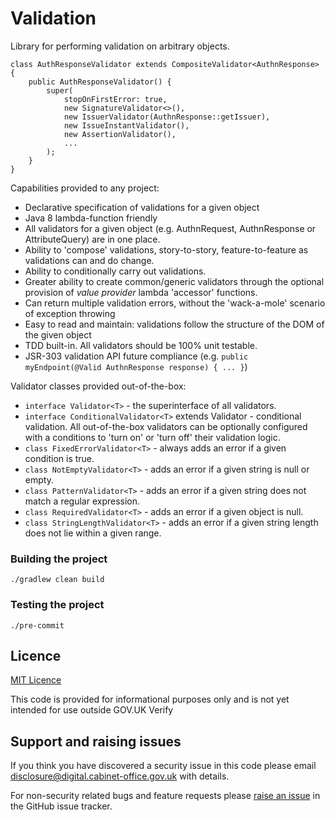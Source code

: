 
# Validation

Library for performing validation on arbitrary objects.  

```
class AuthResponseValidator extends CompositeValidator<AuthnResponse> {
    public AuthResponseValidator() {
        super(
            stopOnFirstError: true,
            new SignatureValidator<>(),
            new IssuerValidator(AuthnResponse::getIssuer),
            new IssueInstantValidator(),
            new AssertionValidator(),
            ...
        );
    }
}
```

Capabilities provided to any project:

* Declarative specification of validations for a given object
* Java 8 lambda-function friendly
* All validators for a given object (e.g. AuthnRequest, AuthnResponse or AttributeQuery) are in one place.
* Ability to 'compose' validations, story-to-story, feature-to-feature as validations can and do change.
* Ability to conditionally carry out validations.
* Greater ability to create common/generic validators through the optional provision of _value provider_ lambda 'accessor' functions.
* Can return multiple validation errors, without the 'wack-a-mole' scenario of exception throwing
* Easy to read and maintain: validations follow the structure of the DOM of the given object
* TDD built-in.  All validators should be 100% unit testable.
* JSR-303 validation API future compliance (e.g. `public myEndpoint(@Valid AuthnResponse response) { ... }`)

Validator classes provided out-of-the-box:

* `interface Validator<T>` - the superinterface of all validators.
* `interface ConditionalValidator<T>` extends Validator<T> - conditional validation.  All out-of-the-box validators can be optionally configured with a conditions to 'turn on' or 'turn off' their validation logic.
* `class FixedErrorValidator<T>` - always adds an error if a given condition is true.
* `class NotEmptyValidator<T>` - adds an error if a given string is null or empty.
* `class PatternValidator<T>` - adds an error if a given string does not match a regular expression.
* `class RequiredValidator<T>` - adds an error if a given object is null.
* `class StringLengthValidator<T>` - adds an error if a given string length does not lie within a given range.

### Building the project

`./gradlew clean build`

### Testing the project

`./pre-commit`

## Licence

[MIT Licence](LICENCE)

This code is provided for informational purposes only and is not yet intended for use outside GOV.UK Verify

Support and raising issues
--------------------------

If you think you have discovered a security issue in this code please email [disclosure@digital.cabinet-office.gov.uk](mailto:disclosure@digital.cabinet-office.gov.uk) with details.

For non-security related bugs and feature requests please [raise an issue](https://github.com/alphagov/verify-validation/issues/new) in the GitHub issue tracker.